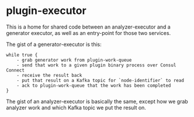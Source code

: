 # plugin-executor

This is a home for shared code between an analyzer-executor and a generator
executor, as well as an entry-point for those two services.

The gist of a generator-executor is this:

```
while true {
    - grab generator work from plugin-work-queue
    - send that work to a given plugin binary process over Consul Connect
    - receive the result back
    - put that result on a Kafka topic for `node-identifier` to read
    - ack to plugin-work-queue that the work has been completed
}
```

The gist of an analyzer-executor is basically the same, except how we grab
analyzer work and which Kafka topic we put the result on.
